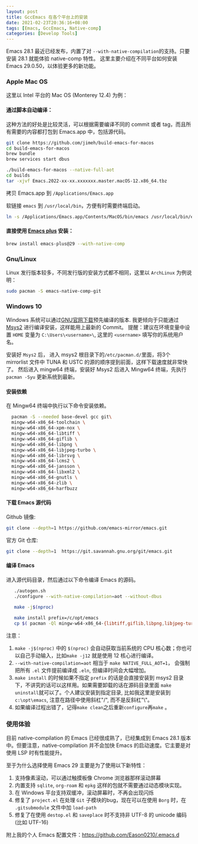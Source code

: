 ```yaml
---
layout: post
title: GccEmacs 在各个平台上的安装
date: 2021-02-23T20:36:16+08:00
tags: [Emacs, GccEmacs, Native-comp]
categories: [Develop Tools]
---
```

 Emacs 28.1 最近已经发布，内置了对 `--with-native-compilation`的支持。只要安装 28.1 就能体验 native-comp 特性。
 这里主要介绍在不同平台如何安装 Emacs 29.0.50，以体验更多的新功能。

### Apple Mac OS
这里以 Intel 平台的 Mac OS (Monterey 12.4) 为例：

#### 通过脚本自动编译：
这种方法的好处是比较灵活，可以根据需要编译不同的 commit 或者 tag，而且所有需要的内容都打包到 Emacs.app 中，包括源代码。
```bash
git clone https://github.com/jimeh/build-emacs-for-macos
cd build-emacs-for-macos
brew bundle
brew services start dbus

./build-emacs-for-macos --native-full-aot
cd builds
tar -xjvf Emacs.2022-xx-xx.xxxxxxx.master.macOS-12.x86_64.tbz
```
拷贝 Emacs.app 到 `/Applications/Emacs.app`

软链接 `emacs` 到 `/usr/local/bin`，方便有时需要终端启动。
```bash
ln -s /Applications/Emacs.app/Contents/MacOS/bin/emacs /usr/local/bin/emacs
```
#### 直接使用 [Emacs plus](https://github.com/d12frosted/homebrew-emacs-plus) 安装：

``` bash
brew install emacs-plus@29 --with-native-comp
```
### Gnu/Linux
Linux 发行版本较多，不同发行版的安装方式都不相同，这里以 `ArchLinux` 为例说明：
``` bash
sudo pacman -S emacs-native-comp-git
```

### Windows 10
Windows 系统可以通过[GNU官网下载](https://alpha.gnu.org/gnu/emacs/pretest/windows/emacs-29/)预先编译的版本.
我更倾向于只能通过 [Msys2](https://www.msys2.org/) 进行编译安装，这样能用上最新的 Commit。
提醒：建议在环境变量中设置 `HOME` 变量为 `C:\Users\<username>\`, 这里的 `<username>` 填写你的系统用户名。

安装好 `Msys2` 后， 进入 msys2 根目录下的`/etc/pacman.d/`里面，将3个 mirrorlist 文件中 TUNA 和 USTC 的源的顺序提到前面，这样下载速度就非常快了。
然后进入 mingw64 终端，安装好 Msys2 后进入 Mingw64 终端，先执行 `pacman -Syu` 更新系统到最新。

#### 安装依赖
在 Mingw64 终端中执行以下命令安装依赖。

```bash
  pacman -S --needed base-devel gcc git\
  mingw-w64-x86_64-toolchain \
  mingw-w64-x86_64-xpm-nox \
  mingw-w64-x86_64-libtiff \
  mingw-w64-x86_64-giflib \
  mingw-w64-x86_64-libpng \
  mingw-w64-x86_64-libjpeg-turbo \
  mingw-w64-x86_64-librsvg \
  mingw-w64-x86_64-lcms2 \
  mingw-w64-x86_64-jansson \
  mingw-w64-x86_64-libxml2 \
  mingw-w64-x86_64-gnutls \
  mingw-w64-x86_64-zlib \
  mingw-w64-x86_64-harfbuzz
```
#### 下载 Emacs 源代码
Github 镜像:
```bash
git clone --depth=1 https://github.com/emacs-mirror/emacs.git
```
官方 Git 仓库:
```bash
git clone --depth=1  https://git.savannah.gnu.org/git/emacs.git
```
#### 编译 Emacs
进入源代码目录，然后通过以下命令编译 Emacs 的源码。

```bash
   ./autogen.sh
   ./configure --with-native-compilation=aot --without-dbus

   make -j$(nproc)
   
   make install prefix=/c/opt/emacs
   cp $( pacman -Ql mingw-w64-x86_64-{libtiff,giflib,libpng,libjpeg-turbo,librsvg,libxml2,gnutls} | grep bin/.*\.dll$ | awk '{print $2}' ) /c/opt/emacs/bin

```
注意：

1. `make -j$(nproc)` 中的 `$(nproc)` 会自动获取当前系统的 CPU 核心数；你也可以自己手动输入，比如`make -j12` 就是使用 12 核心进行编译。
2. `--with-native-compilation=aot` 相当于 `make NATIVE_FULL_AOT=1`， 会强制把所有 `.el` 文件提前编译成 `.eln`, 但编译时间会大幅增加。
3. `make install` 的时候如果不指定 `prefix` 的话是会直接安装到 msys2 目录下，不讲究的话可以这样用。如果需要卸载的话在源码目录里面 `make uninstall`就可以了。个人建议安装到指定目录, 比如我这里是安装到 `c:\opt\emacs`, 注意在路径中使用斜杠"/", 而不是反斜杠"\\"。
3. 如果编译过程出错了，记得`make clean`之后重新`configure`再`make` 。

### 使用体验
目前 native-compilation 的 Emacs 已经很成熟了，已经集成到 Emacs 28.1 版本中。但要注意，native-compilation 并不会加快 Emacs 的启动速度。它主要是对使用 LSP 时有性能提升。

至于为什么选择使用 Emacs 29 主要是为了使用以下新特性：

1. 支持像素滚动，可以通过触摸板像 Chrome 浏览器那样滚动屏幕
2. 内置支持 `sqlite`, `org-roam` 和 `epkg` 这样的包就不需要通过动态模块实现。
3. 在 Windows 平台支持双缓冲，滚动屏幕时，不再会出现闪烁
4. 修复了 `project.el` 在处理 `Git` 子模块的bug，现在可以在使用 `Borg` 时，在 `.gitsubmodule` 文件中加 `load-path`
5. 修复了在使用 `destop.el` 和 `saveplace` 时不支持非 UTF-8 的 unicode 编码(比如 UTF-16)

附上我的个人 Emacs 配置文件：https://github.com/Eason0210/.emacs.d
